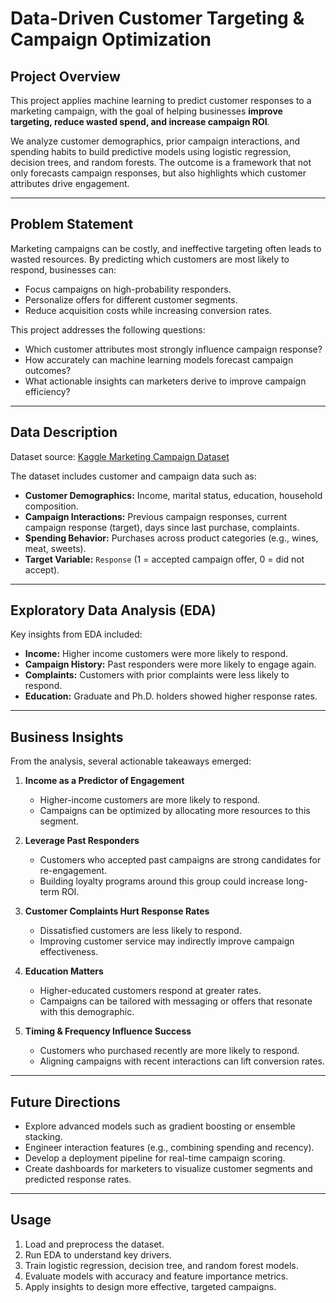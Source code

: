 # Data-Driven Customer Targeting & Campaign Optimization

## Project Overview
This project applies machine learning to predict customer responses to a marketing campaign, with the goal of helping businesses **improve targeting, reduce wasted spend, and increase campaign ROI**.  

We analyze customer demographics, prior campaign interactions, and spending habits to build predictive models using logistic regression, decision trees, and random forests. The outcome is a framework that not only forecasts campaign responses, but also highlights which customer attributes drive engagement.

---

## Problem Statement
Marketing campaigns can be costly, and ineffective targeting often leads to wasted resources. By predicting which customers are most likely to respond, businesses can:  

- Focus campaigns on high-probability responders.  
- Personalize offers for different customer segments.  
- Reduce acquisition costs while increasing conversion rates.  

This project addresses the following questions:  
- Which customer attributes most strongly influence campaign response?  
- How accurately can machine learning models forecast campaign outcomes?  
- What actionable insights can marketers derive to improve campaign efficiency?  

---

## Data Description
Dataset source: [Kaggle Marketing Campaign Dataset](https://www.kaggle.com/datasets/rodsaldanha/arketing-campaign)  

The dataset includes customer and campaign data such as:  
- **Customer Demographics:** Income, marital status, education, household composition.  
- **Campaign Interactions:** Previous campaign responses, current campaign response (target), days since last purchase, complaints.  
- **Spending Behavior:** Purchases across product categories (e.g., wines, meat, sweets).  
- **Target Variable:** `Response` (1 = accepted campaign offer, 0 = did not accept).  

---

## Exploratory Data Analysis (EDA)
Key insights from EDA included:  
- **Income:** Higher income customers were more likely to respond.  
- **Campaign History:** Past responders were more likely to engage again.  
- **Complaints:** Customers with prior complaints were less likely to respond.  
- **Education:** Graduate and Ph.D. holders showed higher response rates.  


---

## Business Insights
From the analysis, several actionable takeaways emerged:  

1. **Income as a Predictor of Engagement**  
   - Higher-income customers are more likely to respond.  
   - Campaigns can be optimized by allocating more resources to this segment.  

2. **Leverage Past Responders**  
   - Customers who accepted past campaigns are strong candidates for re-engagement.  
   - Building loyalty programs around this group could increase long-term ROI.  

3. **Customer Complaints Hurt Response Rates**  
   - Dissatisfied customers are less likely to respond.  
   - Improving customer service may indirectly improve campaign effectiveness.  

4. **Education Matters**  
   - Higher-educated customers respond at greater rates.  
   - Campaigns can be tailored with messaging or offers that resonate with this demographic.  

5. **Timing & Frequency Influence Success**  
   - Customers who purchased recently are more likely to respond.  
   - Aligning campaigns with recent interactions can lift conversion rates.  

---

## Future Directions
- Explore advanced models such as gradient boosting or ensemble stacking.  
- Engineer interaction features (e.g., combining spending and recency).  
- Develop a deployment pipeline for real-time campaign scoring.  
- Create dashboards for marketers to visualize customer segments and predicted response rates.  

---

## Usage
1. Load and preprocess the dataset.  
2. Run EDA to understand key drivers.  
3. Train logistic regression, decision tree, and random forest models.  
4. Evaluate models with accuracy and feature importance metrics.  
5. Apply insights to design more effective, targeted campaigns.  

